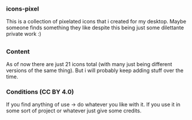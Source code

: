 ### icons-pixel
This is a collection of pixelated icons that i created for my desktop. Maybe someone finds something they like despite this being just some dilettante private work :)
##

### Content

As of now there are just 21 icons total (with many just being different versions of the same thing). But i will probably keep adding stuff over the time.

### Conditions (CC BY 4.0)
If you find anything of use -> do whatever you like with it. If you use it in some sort of project or whatever just give some credits.